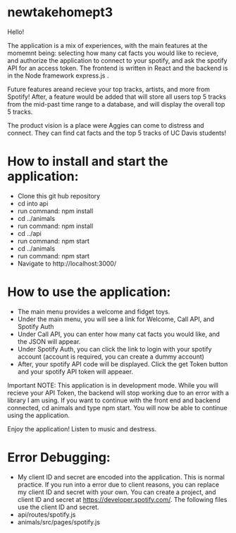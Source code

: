 # newtakehomept3


Hello! 

The application is a mix of experiences, with the main features at the momemnt being: selecting how many cat facts you would like to recieve, and authorize the application to connect to your spotify, and ask the spotify API for an access token. The frontend is written in React and the backend is in the Node framework express.js . 

Future features areand recieve your top tracks, artists, and more from Spotify! After, a feature would be added that will store all users top 5 tracks from the mid-past time range to a database, and will display the overall top 5 tracks. 

The product vision is a place were Aggies can come to distress and connect. They can find cat facts and the top 5 tracks of UC Davis students!

# How to install and start the application: 
- Clone this git hub repository
- cd into api
- run command: npm install
- cd ../animals
- run command: npm install
- cd ../api
- run command: npm start
- cd ../animals
- run command: npm start
- Navigate to http://localhost:3000/

# How to use the application: 
- The main menu provides a welcome and fidget toys.
- Under the main menu, you will see a link for Welcome, Call API, and Spotify Auth
- Under Call API, you can enter how many cat facts you would like, and the JSON will appear.
- Under Spotify Auth, you can click the link to login with your spotify account (account is required, you can create a dummy account)
- After, your spotify API code will be displayed. Click the get Token button and your spotify API token will appeaer. 


Important NOTE: This application is in development mode. While you will recieve your API Token, the backend will stop working due to an error with a library I am using. If you want to continue with the front end and backend connected, cd animals and type npm start. You will now be able to continue using the application. 


Enjoy the application! Listen to music and destress. 

# Error Debugging: 
-  My client ID and secret are encoded into the application. This is normal practice.  If you run into a error due to client reasons, you can replace my client ID and secret with your own. You can create a project, and client ID and secret at https://developer.spotify.com/. 
The following files use the client ID and secret.
- api/routes/spotify.js
- animals/src/pages/spotify.js


